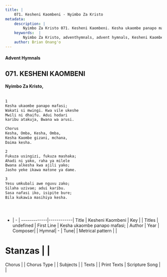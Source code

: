 ```yaml
---
title: |
    071. Kesheni Kaombeni - Nyimbo Za Kristo
metadata:
    description: |
        Nyimbo Za Kristo 071. Kesheni Kaombeni. Kesha ukaombe panapo mafasi;  Wakati si mwingi. Kwa vile ukeshe  Mwili ni dhaifu. Adui hodari  karibu atakuja, Bwana wa arusi.   Chorus Kesha, Omba, Kesha, Omba, Kesha Kaombe gizani, mchana, Daima kesha.   
    keywords:  |
        Nyimbo Za Kristo, adventhymnals, advent hymnals, Kesheni Kaombeni, Kesha ukaombe panapo mafasi; . 
    author: Brian Onang'o
---
```


#### Advent Hymnals
## 071. KESHENI KAOMBENI
####  Nyimbo Za Kristo,

```txt

1
Kesha ukaombe panapo mafasi; 
Wakati si mwingi. Kwa vile ukeshe 
Mwili ni dhaifu. Adui hodari 
karibu atakuja, Bwana wa arusi. 

Chorus
Kesha, Omba, Kesha, Omba,
Kesha Kaombe gizani, mchana,
Daima kesha. 

2
Fukuza usingizi, fukuza mashaka; 
Ahadi ni yako, raha ya milele 
Bwana alkesha kwa ajili yako;
Jasho yeke ikawa matone ya dame. 

3
Yesu umkubali awe nguvu zako; 
Silaha uzivae; adui karibu. 
Sasa nafasi iko, isipite bure; 
Bila kukawia masihiya kesha.





```

- |   -  |
-------------|------------|
Title | Kesheni Kaombeni |
Key |  |
Titles | undefined |
First Line | Kesha ukaombe panapo mafasi;  |
Author | 
Year | 
Composer| |
Hymnal|  - |
Tune|  |
Metrical pattern | |
# Stanzas |  |
Chorus |  |
Chorus Type |  |
Subjects | |
Texts |  |
Print Texts | 
Scripture Song |  |
    
